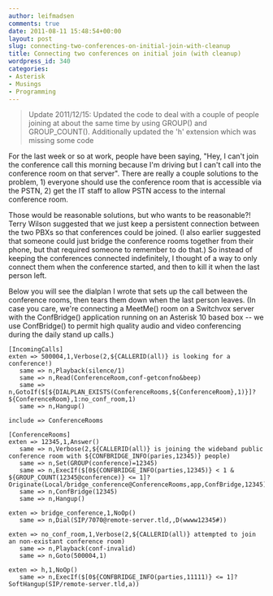 ```yaml
---
author: leifmadsen
comments: true
date: 2011-08-11 15:48:54+00:00
layout: post
slug: connecting-two-conferences-on-initial-join-with-cleanup
title: Connecting two conferences on initial join (with cleanup)
wordpress_id: 340
categories:
- Asterisk
- Musings
- Programming
---
```


> Update 2011/12/15:  Updated the code to deal with a couple of people joining at about the same time by using GROUP() and GROUP_COUNT(). Additionally updated the 'h' extension which was missing some code

For the last week or so at work, people have been saying, "Hey, I can't join the conference call this morning because I'm driving but I can't call into the conference room on that server". There are really a couple solutions to the problem, 1) everyone should use the conference room that is accessible via the PSTN, 2) get the IT staff to allow PSTN access to the internal conference room.

Those would be reasonable solutions, but who wants to be reasonable?! Terry Wilson suggested that we just keep a persistent connection between the two PBXs so that conferences could be joined. (I also earlier suggested that someone could just bridge the conference rooms together from their phone, but that required someone to remember to do that.) So instead of keeping the conferences connected indefinitely, I thought of a way to only connect them when the conference started, and then to kill it when the last person left.

Below you will see the dialplan I wrote that sets up the call between the conference rooms, then tears them down when the last person leaves. (In case you care, we're connecting a MeetMe() room on a Switchvox server with the ConfBridge() application running on an Asterisk 10 based box -- we use ConfBridge() to permit high quality audio and video conferencing during the daily stand up calls.)

```
[IncomingCalls]
exten => 500004,1,Verbose(2,${CALLERID(all)} is looking for a conference!)
   same => n,Playback(silence/1)
   same => n,Read(ConferenceRoom,conf-getconfno&beep)
   same => n,GotoIf($[${DIALPLAN_EXISTS(ConferenceRooms,${ConferenceRoom},1)}]?${ConferenceRoom},1:no_conf_room,1)
   same => n,Hangup()

include => ConferenceRooms

[ConferenceRooms]
exten => 12345,1,Answer()
   same => n,Verbose(2,${CALLERID(all)} is joining the wideband public conference room with ${CONFBRIDGE_INFO(paries,12345)} people)
   same => n,Set(GROUP(conference)=12345)
   same => n,ExecIf($[0${CONFBRIDGE_INFO(parties,12345)} < 1 & ${GROUP_COUNT(12345@conference)} <= 1]?Originate(Local/bridge_conference@ConferenceRooms,app,ConfBridge,12345))
   same => n,ConfBridge(12345)
   same => n,Hangup()

exten => bridge_conference,1,NoOp()
   same => n,Dial(SIP/7070@remote-server.tld,,D(wwww12345#))

exten => no_conf_room,1,Verbose(2,${CALLERID(all)} attempted to join an non-existant conference room)
   same => n,Playback(conf-invalid)
   same => n,Goto(500004,1)

exten => h,1,NoOp()
   same => n,ExecIf($[0${CONFBRIDGE_INFO(parties,11111)} <= 1]?SoftHangup(SIP/remote-server.tld,a))
```
